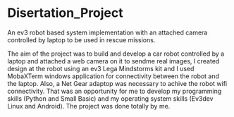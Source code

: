 # Disertation_Project
An ev3 robot based system implementation with an attached camera controlled by laptop to be used in rescue missions.

The aim of the project was to build and develop a car robot controlled by a laptop and attached a web camera on it to sendme real images, I created design at the robot using an ev3 Lega Mindstorms kit and I used MobaXTerm windows application for connectivity between the robot and the laptop. Also, a Net Gear adaptop was necessary to achive the robot wifi connectivity. That was an opportunity for me to develop my programming skills (Python and Small Basic) and my operating system skills (Ev3dev Linux and Android). The project was done totally by me.  
